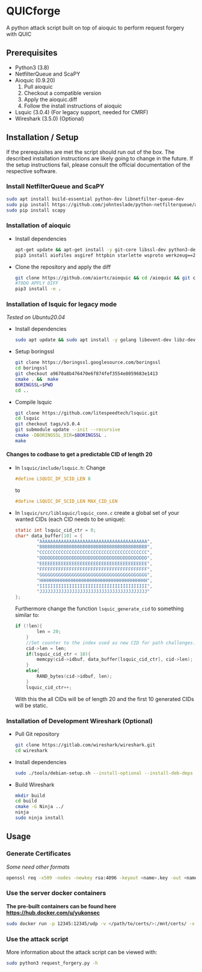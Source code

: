 # QUICforge

A python attack script built on top of aioquic to perform request forgery with QUIC

## Prerequisites

- Python3 (3.8)
- NetfilterQueue and ScaPY
- Aioquic (0.9.20)
	1. Pull aioquic 
	2. Checkout a compatible version
	3. Apply the aioquic.diff
	4. Follow the install instructions of aioquic
- Lsquic (3.0.4) (For legacy support, needed for CMRF)
- Wireshark (3.5.0) (Optional)

## Installation / Setup

If the prerequisites are met the script should run out of the box. The described installation instructions are likely going to change in the future. If the setup instructions fail, please consult the official documentation of the respective software.

### Install NetfilterQueue and ScaPY

```bash
sudo apt install build-essential python-dev libnetfilter-queue-dev
sudo pip install https://github.com/johnteslade/python-netfilterqueue/archive/refs/heads/update-cython-code.zip
sudo pip install scapy 
```

### Installation of aioquic

- Install dependencies
	```bash
	apt-get update && apt-get install -y git-core libssl-dev python3-dev python3-pip
	pip3 install aiofiles asgiref httpbin starlette wsproto werkzeug==2.0.3
	```
- Clone the repository and apply the diff
	```bash
	git clone https://github.com/aiortc/aioquic && cd /aioquic && git checkout tags/0.9.20
	#TODO APPLY DIFF
	pip3 install -e .
	```


### Installation of lsquic for legacy mode

*Tested on Ubuntu20.04*
- Install dependencies
	```bash
	sudo apt update && sudo apt install -y golang libevent-dev libz-dev git cmake binutils
	```
- Setup boringssl
	```bash
	git clone https://boringssl.googlesource.com/boringssl
	cd boringssl
	git checkout a9670a8b476470e6f874fef3554e8059683e1413
	cmake . &&  make
	BORINGSSL=$PWD
	cd ..
	```
- Compile lsquic
	```bash
	git clone https://github.com/litespeedtech/lsquic.git
	cd lsquic
	git checkout tags/v3.0.4
	git submodule update --init --recursive
	cmake -DBORINGSSL_DIR=$BORINGSSL .
	make
	```
#### Changes to codbase to get a predictable CID of length 20

- In `lsquic/include/lsquic.h`:
	Change 
	```C
	#define LSQUIC_DF_SCID_LEN 8
	```
	to
	```C
	#define LSQUIC_DF_SCID_LEN MAX_CID_LEN
	```
- In `lsquic/src/liblsquic/lsquic_conn.c` create a global set of your wanted CIDs (each CID needs to be unique):
	```C
	static int lsquic_cid_ctr = 0;
	char* data_buffer[10] = {
    		"AAAAAAAAAAAAAAAAAAAAAAAAAAAAAAAAAAAAAAAA",
    		"BBBBBBBBBBBBBBBBBBBBBBBBBBBBBBBBBBBBBBBB",
    		"CCCCCCCCCCCCCCCCCCCCCCCCCCCCCCCCCCCCCCCC",
    		"DDDDDDDDDDDDDDDDDDDDDDDDDDDDDDDDDDDDDDDD",
    		"EEEEEEEEEEEEEEEEEEEEEEEEEEEEEEEEEEEEEEEE",
    		"FFFFFFFFFFFFFFFFFFFFFFFFFFFFFFFFFFFFFFFF",
    		"GGGGGGGGGGGGGGGGGGGGGGGGGGGGGGGGGGGGGGGG",
    		"HHHHHHHHHHHHHHHHHHHHHHHHHHHHHHHHHHHHHHHH",
    		"IIIIIIIIIIIIIIIIIIIIIIIIIIIIIIIIIIIIIIII",
    		"JJJJJJJJJJJJJJJJJJJJJJJJJJJJJJJJJJJJJJJJ"
	};
	```
	Furthermore change the function `lsquic_generate_cid` to something similar to:
	```C
	if (!len){
    		len = 20;
    	}
    	//Set counter to the index used as new CID for path challenges.
    	cid->len = len;
    	if(lsquic_cid_ctr < 10){       
    		memcpy(cid->idbuf, data_buffer[lsquic_cid_ctr], cid->len);
    	}
    	else{
    		RAND_bytes(cid->idbuf, len);
    	}
    	lsquic_cid_ctr++;
	```
	With this the all CIDs will be of length 20 and the first 10 generated CIDs will be static.


### Installation of Development Wireshark (Optional)

- Pull Git repository
	```bash
	git clone https://gitlab.com/wireshark/wireshark.git
	cd wireshark
	```
- Install dependencies
	```bash
	sudo ./tools/debian-setup.sh --install-optional --install-deb-deps
	```
- Build Wireshark
	```bash
	mkdir build
	cd build
	cmake -G Ninja ../
	ninja
	sudo ninja install
	```


## Usage

### Generate Certificates
*Some need other formats*
```bash
openssl req -x509 -nodes -newkey rsa:4096 -keyout <name>.key -out <name>.pem -days 365
```

### Use the server docker containers
**The pre-built containers can be found here https://hub.docker.com/u/yukonsec**
```bash
sudo docker run -p 12345:12345/udp -v </path/to/certs/>:/mnt/certs/ -v </tls/keys/output/>:/mnt/keys -it --rm <containername>
```


### Use the attack script
More information about the attack script can be viewed with:

```bash
sudo python3 request_forgery.py -h
```




